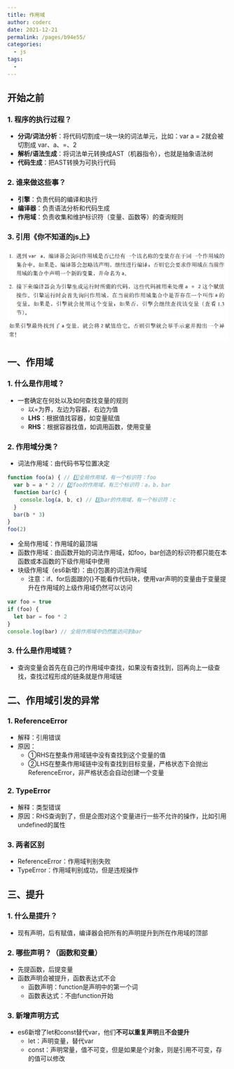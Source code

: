 ```yaml
---
title: 作用域
author: coderc
date: 2021-12-21
permalink: /pages/b94e55/
categories: 
  - js
tags: 
  - 
---
```


## 开始之前
### 1. 程序的执行过程？
- **分词/词法分析**：将代码切割成一块一块的词法单元，比如：var a = 2就会被切割成 var、a、=、2
- **解析/语法生成**：将词法单元转换成AST（机器指令），也就是抽象语法树
- **代码生成**：把AST转换为可执行代码
### 2. 谁来做这些事？
- **引擎**：负责代码的编译和执行
- **编译器**：负责语法分析和代码生成
- **作用域**：负责收集和维护标识符（变量、函数等）的查询规则

### 3. 引用《你不知道的js上》
![](./assets/scope.png)
## 一、作用域
### 1. 什么是作用域？
- 一套确定在何处以及如何查找变量的规则
	- 以=为界，左边为容器，右边为值
	- **LHS**：根据值找容器，如变量赋值
  - **RHS**：根据容器找值，如调用函数，使用变量
### 2. 作用域分类？
- 词法作用域：由代码书写位置决定
```javascript
function foo(a) { // 1️⃣全局作用域，有一个标识符：foo
  var b = a * 2 // 2️⃣foo的作用域，有三个标识符：a，b，bar
  function bar(c) {
    console.log(a, b, c) // 3️⃣bar的作用域，有一个标识符：c
  }
  bar(b * 3)
}
foo(2)
```
- 全局作用域：作用域的最顶端
- 函数作用域：由函数开始的词法作用域，如foo，bar创造的标识符都只能在本函数或本函数的下级作用域中使用
- 块级作用域（es6新增）：由{}包裹的词法作用域
  - 注意：if、for后面跟的{}不能看作代码块，使用var声明的变量由于变量提升在作用域的上级作用域仍然可以访问
```javascript
var foo = true
if (foo) {
  let bar = foo * 2
}
console.log(bar) // 全局作用域中仍然能访问到bar
```
### 3. 什么是作用域链？
- 查询变量会首先在自己的作用域中查找，如果没有查找到，回再向上一级查找，查找过程形成的链条就是作用域链

## 二、作用域引发的异常
### 1. ReferenceError
- 解释：引用错误
- 原因：
  - ①RHS在整条作用域链中没有查找到这个变量的值
  - ②LHS在整条作用域链中没有查找到目标变量，严格状态下会抛出ReferenceError，非严格状态会自动创建一个变量
### 2. TypeError
- 解释：类型错误
- 原因：RHS查询到了，但是企图对这个变量进行一些不允许的操作，比如引用undefined的属性
### 3. 两者区别
- ReferenceError：作用域判别失败
- TypeError：作用域判别成功，但是违规操作

## 三、提升
### 1. 什么是提升？
- 现有声明，后有赋值，编译器会把所有的声明提升到所在作用域的顶部
### 2. 哪些声明？（函数和变量）
- 先提函数，后提变量
- 函数声明会被提升，函数表达式不会
  - 函数声明：function是声明中的第一个词
  - 函数表达式：不由function开始
### 3. 新增声明方式
- es6新增了let和const替代var，他们**不可以重复声明**且**不会提升**
  - let：声明变量，替代var
  - const：声明常量，值不可变，但是如果是个对象，则是引用不可变，存的值可以修改
